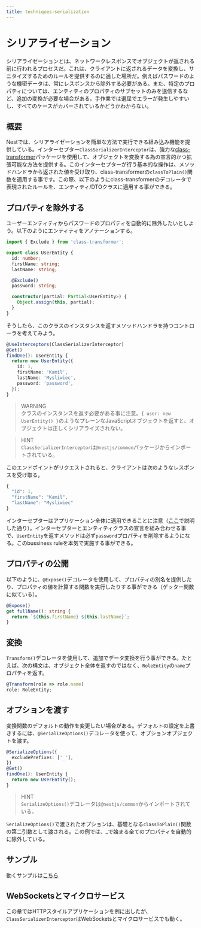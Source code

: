 ```yaml
---
title: techniques-serialization
---
```


# シリアライゼーション

シリアライゼーションとは、ネットワークレスポンスでオブジェクトが返される前に行われるプロセスだ。これは、クライアントに返されるデータを変換し、サニタイズするためのルールを提供するのに適した場所だ。例えばパスワードのような機密データは、常にレスポンスから除外する必要がある。また、特定のプロパティについては、エンティティのプロパティのサブセットのみを送信するなど、追加の変換が必要な場合がある。手作業では退屈でエラーが発生しやすいし、すべてのケースがカバーされているかどうかわからない。

## 概要

Nestでは、シリアライゼーションを簡単な方法で実行できる組み込み機能を提供している。インターセプター`ClassSerializerInterceptor`は、強力な[class-transformer](https://github.com/typestack/class-transformer)パッケージを使用して、オブジェクトを変換する為の宣言的かつ拡張可能な方法を提供する。このインターセプターが行う基本的な操作は、メソッドハンドラから返された値を受け取り、class-transformerの`classToPlain()`関数を適用する事です。この際、以下のようにclass-transformerのデコレータで表現されたルールを、エンティティ/DTOクラスに適用する事ができる。

## プロパティを除外する

ユーザーエンティティからパスワードのプロパティを自動的に除外したいとしよう。以下のようにエンティティをアノテーションする。

```ts
import { Exclude } from 'class-transformer';

export class UserEntity {
  id: number;
  firstName: string;
  lastName: string;

  @Exclude()
  password: string;

  constructor(partial: Partial<UserEntity>) {
    Object.assign(this, partial);
  }
}
```

そうしたら、このクラスのインスタンスを返すメソッドハンドラを持つコントローラを考えてみよう。

```ts
@UseInterceptors(ClassSerializerInterceptor)
@Get()
findOne(): UserEntity {
  return new UserEntity({
    id: 1,
    firstName: 'Kamil',
    lastName: 'Mysliwiec',
    password: 'password',
  });
}
```

>WARNING  
>クラスのインスタンスを返す必要がある事に注意。`{ user: new UserEntity() }`のようなプレーンなJavaScriptオブジェクトを返すと、オブジェクトは正しくシリアライズされない。

>HINT  
>`ClassSerializerInterceptor`は`@nestjs/common`パッケージからインポートされている。

このエンドポイントがリクエストされると、クライアントは次のようなレスポンスを受け取る。

```ts
{
  "id": 1,
  "firstName": "Kamil",
  "lastName": "Mysliwiec"
}
```

インターセプターはアプリケーション全体に適用できることに注意（[ここ](https://zenn.dev/kisihara_c/books/nest-officialdoc-jp/viewer/overview-interceptors#%E3%82%A4%E3%83%B3%E3%82%BF%E3%83%BC%E3%82%BB%E3%83%97%E3%82%BF%E3%83%BC%E3%81%AE%E3%83%90%E3%82%A4%E3%83%B3%E3%83%87%E3%82%A3%E3%83%B3%E3%82%B0)で説明した通り）。インターセプターとエンティティクラスの宣言を組み合わせる事で、`UserEntity`を返すメソッドは必ず`password`プロパティを削除するようになる。このbussiness ruleを本気で実施する事ができる。

## プロパティの公開

以下のように、`@Expose()`デコレータを使用して、プロパティの別名を提供したり、プロパティの値を計算する関数を実行したりする事ができる（ゲッター関数に似ている）。

```ts
@Expose()
get fullName(): string {
  return `${this.firstName} ${this.lastName}`;
}
```

## 変換

`Transform()`デコレータを使用して、追加でデータ変換を行う事ができる。たとえば、次の構文は、オブジェクト全体を返すのではなく、`RoleEntity`の`name`プロパティを返す。

```ts
@Transform(role => role.name)
role: RoleEntity;
```

## オプションを渡す

変換関数のデフォルトの動作を変更したい場合がある。デフォルトの設定を上書きするには、`@SerializeOptions()`デコレータを使って、オプションオブジェクトを渡す。

```ts
@SerializeOptions({
  excludePrefixes: ['_'],
})
@Get()
findOne(): UserEntity {
  return new UserEntity();
}
```

>HINT  
>`SerializeOptions()`デコレータは`@nestjs/common`からインポートされている。

`SerializeOptions()`で渡されたオプションは、基礎となる`classToPlain()`関数の第二引数として渡される。この例では、_で始まる全てのプロパティを自動的に除外している。

## サンプル

動くサンプルは[こちら](https://github.com/nestjs/nest/tree/master/sample/21-serializer)

## WebSocketsとマイクロサービス

この章ではHTTPスタイルアプリケーションを例に出したが、`ClassSerializerInterceptor`はWebSocketsとマイクロサービスでも動く。